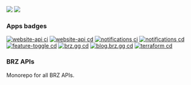 <a href="https://codeclimate.com/github/brazucas/brz-apis/maintainability"><img src="https://api.codeclimate.com/v1/badges/3b94d1a6947b6434d181/maintainability" /></a> <a href="https://codeclimate.com/github/brazucas/brz-apis/test_coverage"><img src="https://api.codeclimate.com/v1/badges/3b94d1a6947b6434d181/test_coverage" /></a>

### Apps badges
[![website-api ci](https://github.com/brazucas/brz-apis/actions/workflows/website-api-ci.yml/badge.svg)](https://github.com/brazucas/brz-apis/actions/workflows/website-api-ci.yml) [![website-api cd](https://github.com/brazucas/brz-apis/actions/workflows/website-api-cd.yml/badge.svg)](https://github.com/brazucas/brz-apis/actions/workflows/website-api-cd.yml) [![notifications ci](https://github.com/brazucas/brz-apis/actions/workflows/notifications-ci.yml/badge.svg)](https://github.com/brazucas/brz-apis/actions/workflows/notifications-ci.yml) [![notifications cd](https://github.com/brazucas/brz-apis/actions/workflows/notifications-cd.yml/badge.svg)](https://github.com/brazucas/brz-apis/actions/workflows/notifications-cd.yml) [![feature-toggle cd](https://github.com/brazucas/brz-apis/actions/workflows/feature-toggle-cd.yml/badge.svg)](https://github.com/brazucas/brz-apis/actions/workflows/feature-toggle-cd.yml) [![brz.gg cd](https://github.com/brazucas/brz-apis/actions/workflows/brz-gg-cd.yml/badge.svg)](https://github.com/brazucas/brz-apis/actions/workflows/brz-gg-cd.yml) [![blog.brz.gg cd](https://github.com/brazucas/brz-apis/actions/workflows/blog-brz-gg-cd.yml/badge.svg)](https://github.com/brazucas/brz-apis/actions/workflows/blog-brz-gg-cd.yml) [![terraform cd](https://github.com/brazucas/brz-apis/actions/workflows/terraform-cd.yml/badge.svg)](https://github.com/brazucas/brz-apis/actions/workflows/terraform-cd.yml)

### BRZ APIs

Monorepo for all BRZ APIs.
